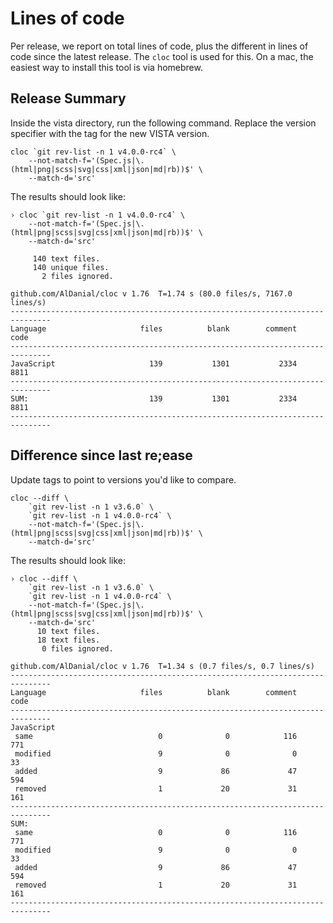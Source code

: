 <!-- cspell:words cloc  -->
# Lines of code

Per release, we report on total lines of code, plus the different in lines of 
code since the latest release.  The `cloc` tool is used for this.  On a mac, the 
easiest way to install this tool is via homebrew.

## Release Summary

Inside the vista directory, run the following command.  Replace the version 
specifier with the tag for the new VISTA version.

```
cloc `git rev-list -n 1 v4.0.0-rc4` \
    --not-match-f='(Spec.js|\.(html|png|scss|svg|css|xml|json|md|rb))$' \
    --match-d='src' 
```

The results should look like:

```
› cloc `git rev-list -n 1 v4.0.0-rc4` \
    --not-match-f='(Spec.js|\.(html|png|scss|svg|css|xml|json|md|rb))$' \
    --match-d='src'

     140 text files.
     140 unique files.                                          
       2 files ignored.

github.com/AlDanial/cloc v 1.76  T=1.74 s (80.0 files/s, 7167.0 lines/s)
-------------------------------------------------------------------------------
Language                     files          blank        comment           code
-------------------------------------------------------------------------------
JavaScript                     139           1301           2334           8811
-------------------------------------------------------------------------------
SUM:                           139           1301           2334           8811
-------------------------------------------------------------------------------

```


## Difference since last re;ease

Update tags to point to versions you'd like to compare.

```
cloc --diff \
    `git rev-list -n 1 v3.6.0` \
    `git rev-list -n 1 v4.0.0-rc4` \
    --not-match-f='(Spec.js|\.(html|png|scss|svg|css|xml|json|md|rb))$' \
    --match-d='src' 
```

The results should look like:

```
› cloc --diff \
    `git rev-list -n 1 v3.6.0` \
    `git rev-list -n 1 v4.0.0-rc4` \
    --not-match-f='(Spec.js|\.(html|png|scss|svg|css|xml|json|md|rb))$' \
    --match-d='src'
      10 text files.
      18 text files.
       0 files ignored.                             

github.com/AlDanial/cloc v 1.76  T=1.34 s (0.7 files/s, 0.7 lines/s)
-------------------------------------------------------------------------------
Language                     files          blank        comment           code
-------------------------------------------------------------------------------
JavaScript
 same                            0              0            116            771
 modified                        9              0              0             33
 added                           9             86             47            594
 removed                         1             20             31            161
-------------------------------------------------------------------------------
SUM:
 same                            0              0            116            771
 modified                        9              0              0             33
 added                           9             86             47            594
 removed                         1             20             31            161
-------------------------------------------------------------------------------
```

